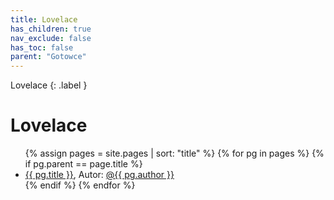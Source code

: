 ```yaml
---
title: Lovelace
has_children: true
nav_exclude: false
has_toc: false
parent: "Gotowce"
---
```

Lovelace
{: .label }

# Lovelace

<ul>
    {% assign pages = site.pages | sort: "title" %}
    {% for pg in pages %}
        {% if pg.parent == page.title %}
            <li>
                <a href="{{ pg.url }}">{{ pg.title }}</a>, Autor: <a href="https://github.com/{{ pg.author }}">@{{ pg.author }}</a>
            </li>
        {% endif %}
    {% endfor %}
</ul>

